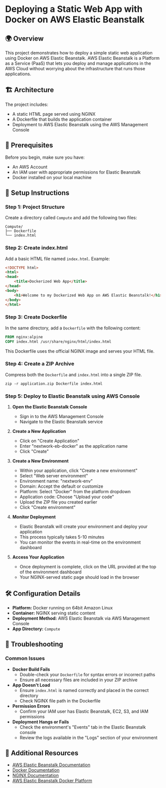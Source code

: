 # Deploying a Static Web App with Docker on AWS Elastic Beanstalk

## 🌍 Overview
This project demonstrates how to deploy a simple static web application using Docker on AWS Elastic Beanstalk. AWS Elastic Beanstalk is a Platform as a Service (PaaS) that lets you deploy and manage applications in the AWS Cloud without worrying about the infrastructure that runs those applications.

## 🏗️ Architecture
The project includes:
* A static HTML page served using NGINX
* A Dockerfile that builds the application container
* Deployment to AWS Elastic Beanstalk using the AWS Management Console

## 🥪 Prerequisites
Before you begin, make sure you have:
* An AWS Account
* An IAM user with appropriate permissions for Elastic Beanstalk
* Docker installed on your local machine

## 🧱 Setup Instructions

### Step 1: Project Structure
Create a directory called `Compute` and add the following two files:

```
Compute/
├── Dockerfile
└── index.html
```

### Step 2: Create index.html
Add a basic HTML file named `index.html`. Example:

```html
<!DOCTYPE html>
<html>
<head>
    <title>Dockerized Web App</title>
</head>
<body>
    <h1>Welcome to my Dockerized Web App on AWS Elastic Beanstalk!</h1>
</body>
</html>
```

### Step 3: Create Dockerfile
In the same directory, add a `Dockerfile` with the following content:

```dockerfile
FROM nginx:alpine
COPY index.html /usr/share/nginx/html/index.html
```

This Dockerfile uses the official NGINX image and serves your HTML file.

### Step 4: Create a ZIP Archive
Compress both the `Dockerfile` and `index.html` into a single ZIP file.

```
zip -r application.zip Dockerfile index.html
```

### Step 5: Deploy to Elastic Beanstalk using AWS Console

1. **Open the Elastic Beanstalk Console**
   * Sign in to the AWS Management Console
   * Navigate to the Elastic Beanstalk service

2. **Create a New Application**
   * Click on "Create Application"
   * Enter "nextwork-eb-docker" as the application name
   * Click "Create"

3. **Create a New Environment**
   * Within your application, click "Create a new environment"
   * Select "Web server environment"
   * Environment name: "nextwork-env"
   * Domain: Accept the default or customize
   * Platform: Select "Docker" from the platform dropdown
   * Application code: Choose "Upload your code"
   * Upload the ZIP file you created earlier
   * Click "Create environment"

4. **Monitor Deployment**
   * Elastic Beanstalk will create your environment and deploy your application
   * This process typically takes 5-10 minutes
   * You can monitor the events in real-time on the environment dashboard

5. **Access Your Application**
   * Once deployment is complete, click on the URL provided at the top of the environment dashboard
   * Your NGINX-served static page should load in the browser

## 🛠️ Configuration Details
* **Platform:** Docker running on 64bit Amazon Linux
* **Container:** NGINX serving static content
* **Deployment Method:** AWS Elastic Beanstalk via AWS Management Console
* **App Directory:** `Compute`

## 🚨 Troubleshooting

### Common Issues
* **Docker Build Fails**
   * Double-check your `Dockerfile` for syntax errors or incorrect paths
   * Ensure all necessary files are included in your ZIP archive
* **App Doesn't Load**
   * Ensure `index.html` is named correctly and placed in the correct directory
   * Check NGINX file path in the Dockerfile
* **Permission Errors**
   * Confirm your IAM user has Elastic Beanstalk, EC2, S3, and IAM permissions
* **Deployment Hangs or Fails**
   * Check the environment's "Events" tab in the Elastic Beanstalk console
   * Review the logs available in the "Logs" section of your environment

## 🔗 Additional Resources
* [AWS Elastic Beanstalk Documentation](https://docs.aws.amazon.com/elasticbeanstalk/)
* [Docker Documentation](https://docs.docker.com/)
* [NGINX Documentation](https://nginx.org/en/docs/)
* [AWS Elastic Beanstalk Docker Platform](https://docs.aws.amazon.com/elasticbeanstalk/latest/dg/create_deploy_docker.html)
